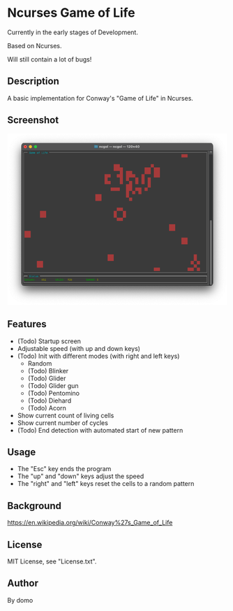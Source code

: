 
# Ncurses Game of Life

Currently in the early stages of Development.

Based on Ncurses.

Will still contain a lot of bugs!

## Description

A basic implementation for Conway's "Game of Life" in Ncurses.

## Screenshot

![Screenshot](./Screenshot.png)

## Features

- (Todo) Startup screen
- Adjustable speed (with up and down keys)
- (Todo) Init with different modes (with right and left keys)
  - Random
  - (Todo) Blinker
  - (Todo) Glider
  - (Todo) Glider gun
  - (Todo) Pentomino
  - (Todo) Diehard
  - (Todo) Acorn
- Show current count of living cells
- Show current number of cycles
- (Todo) End detection with automated start of new pattern

## Usage

- The "Esc" key ends the program
- The "up" and "down" keys adjust the speed
- The "right" and "left" keys reset the cells to a random pattern

## Background

<https://en.wikipedia.org/wiki/Conway%27s_Game_of_Life>

## License

MIT License, see "License.txt".

## Author

By domo
